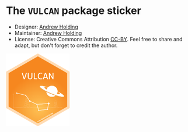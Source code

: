 # The `VULCAN` package sticker

* Designer: [Andrew Holding](https://github.com/andrewholding/)
* Maintainer: [Andrew Holding](https://github.com/andrewholding/)
* License: Creative Commons Attribution
[CC-BY](https://creativecommons.org/licenses/by/2.0/). Feel free to
share and adapt, but don't forget to credit the author.

<img src=vulcan.png height="200">
